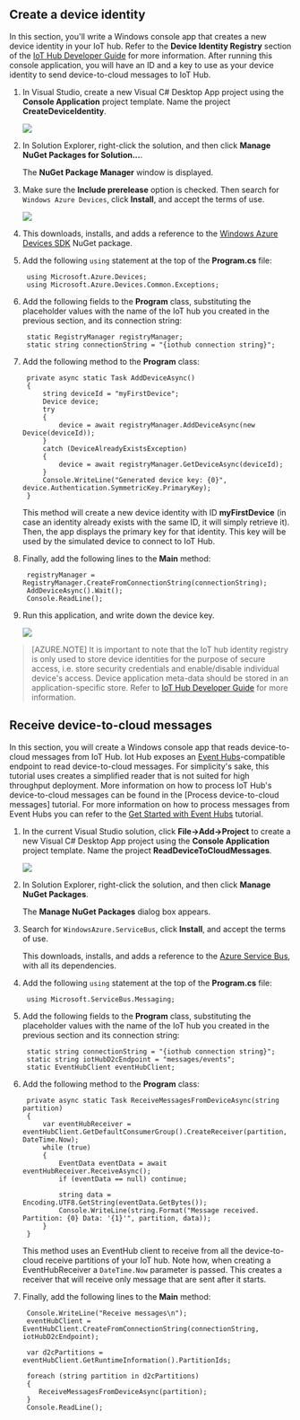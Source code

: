 ## Create a device identity

In this section, you'll write a Windows console app that creates a new device identity in your IoT hub. Refer to the **Device Identity Registry** section of the [IoT Hub Developer Guide][IoT Hub Developer Guide - Identity Registry] for more information. After running this console application, you will have an ID and a key to use as your device identity to send device-to-cloud messages to IoT Hub.

1. In Visual Studio, create a new Visual C# Desktop App project using the **Console  Application** project template. Name the project **CreateDeviceIdentity**.

	![][10]

2. In Solution Explorer, right-click the solution, and then click **Manage NuGet Packages for Solution...**.

	The **NuGet Package Manager** window is displayed.

3. Make sure the **Include prerelease** option is checked. Then search for `Windows Azure Devices`, click **Install**, and accept the terms of use.

	![][11]

4. This downloads, installs, and adds a reference to the [Windows Azure Devices SDK](https://www.nuget.org/packages/Microsoft.Azure.Devices/) NuGet package.

4. Add the following `using` statement at the top of the **Program.cs** file:

		using Microsoft.Azure.Devices;
        using Microsoft.Azure.Devices.Common.Exceptions;

5. Add the following fields to the **Program** class, substituting the placeholder values with the name of the IoT hub you created in the previous section, and its connection string:

		static RegistryManager registryManager;
        static string connectionString = "{iothub connection string}";

6. Add the following method to the **Program** class:

		private async static Task AddDeviceAsync()
        {
            string deviceId = "myFirstDevice";
            Device device;
            try
            {
                device = await registryManager.AddDeviceAsync(new Device(deviceId));
            }
            catch (DeviceAlreadyExistsException)
            {
                device = await registryManager.GetDeviceAsync(deviceId);
            }
            Console.WriteLine("Generated device key: {0}", device.Authentication.SymmetricKey.PrimaryKey);
        }

	This method will create a new device identity with ID **myFirstDevice** (in case an identity already exists with the same ID, it will simply retrieve it). Then, the app displays the primary key for that identity. This key will be used by the simulated device to connect to IoT Hub.

7. Finally, add the following lines to the **Main** method:

		registryManager = RegistryManager.CreateFromConnectionString(connectionString);
        AddDeviceAsync().Wait();
        Console.ReadLine();

8. Run this application, and write down the device key.

    ![][12]

> [AZURE.NOTE] It is important to note that the IoT hub identity registry is only used to store device identities for the purpose of secure access, i.e. store security credentials and enable/disable individual device's access. Device application meta-data should be stored in an application-specific store. Refer to [IoT Hub Developer Guide][IoT Hub Developer Guide - Identity Registry] for more information.

## Receive device-to-cloud messages

In this section, you will create a Windows console app that reads device-to-cloud messages from IoT Hub. Iot Hub exposes an [Event Hubs][Event Hubs Overview]-compatible endpoint to read device-to-cloud messages. For simplicity's sake, this tutorial uses creates a simplified reader that is not suited for high throughput deployment. More information on how to process IoT Hub's device-to-cloud messages can be found in the [Process device-to-cloud messages] tutorial. For more information on how to process messages from Event Hubs you can refer to the [Get Started with Event Hubs] tutorial.

1. In the current Visual Studio solution, click **File->Add->Project** to create a new Visual C# Desktop App project using the **Console  Application** project template. Name the project **ReadDeviceToCloudMessages**.

    ![][10]

2. In Solution Explorer, right-click the solution, and then click **Manage NuGet Packages**.

    The **Manage NuGet Packages** dialog box appears.

3. Search for `WindowsAzure.ServiceBus`, click **Install**, and accept the terms of use.

    This downloads, installs, and adds a reference to the [Azure Service Bus](https://www.nuget.org/packages/WindowsAzure.ServiceBus), with all its dependencies.

4. Add the following `using` statement at the top of the **Program.cs** file:

        using Microsoft.ServiceBus.Messaging;

5. Add the following fields to the **Program** class, substituting the placeholder values with the name of the IoT hub you created in the previous section and its connection string:

        static string connectionString = "{iothub connection string}";
        static string iotHubD2cEndpoint = "messages/events";
        static EventHubClient eventHubClient;

6. Add the following method to the **Program** class:

        private async static Task ReceiveMessagesFromDeviceAsync(string partition)
        {
            var eventHubReceiver = eventHubClient.GetDefaultConsumerGroup().CreateReceiver(partition, DateTime.Now);
            while (true)
            {
                EventData eventData = await eventHubReceiver.ReceiveAsync();
                if (eventData == null) continue;

                string data = Encoding.UTF8.GetString(eventData.GetBytes());
                Console.WriteLine(string.Format("Message received. Partition: {0} Data: '{1}'", partition, data));
            }
        }

    This method uses an EventHub client to receive from all the device-to-cloud receive partitions of your IoT hub. Note how, when creating a EventHubReceiver a `DateTime.Now` parameter is passed. This creates a receiver that will receive only message that are sent after it starts.

7. Finally, add the following lines to the **Main** method:

        Console.WriteLine("Receive messages\n");
        eventHubClient = EventHubClient.CreateFromConnectionString(connectionString, iotHubD2cEndpoint);

        var d2cPartitions = eventHubClient.GetRuntimeInformation().PartitionIds;

        foreach (string partition in d2cPartitions)
        {
           ReceiveMessagesFromDeviceAsync(partition);
        }  
        Console.ReadLine();


<!-- Links -->

[Azure IoT - Service SDK NuGet package]: https://www.nuget.org/packages/Microsoft.Azure.Devices/

[Get Started with Event Hubs]: /documentation/articles/event-hubs-csharp-ephcs-getstarted
[IoT Hub Developer Guide - Identity Registry]: /documentation/articles/iot-hub-devguide#identityregistry

[Event Hubs Overview]: /documentation/articles/event-hubs-overview
[Scaled out event processing]: https://code.msdn.microsoft.com/windowsazure/Service-Bus-Event-Hub-45f43fc3
[Azure Storage account]: /documentation/articles/storage-create-storage-account
[EventProcessorHost]: http://msdn.microsoft.com/zh-cn/library/azure/microsoft.servicebus.messaging.eventprocessorhost(v=azure.95).aspx

[Azure preview portal]: https://manage.windowsazure.cn/


<!-- Images -->
[10]: ./media/iot-hub-getstarted-cloud-csharp/create-identity-csharp1.png
[11]: ./media/iot-hub-getstarted-cloud-csharp/create-identity-csharp2.png
[12]: ./media/iot-hub-getstarted-cloud-csharp/create-identity-csharp3.png
